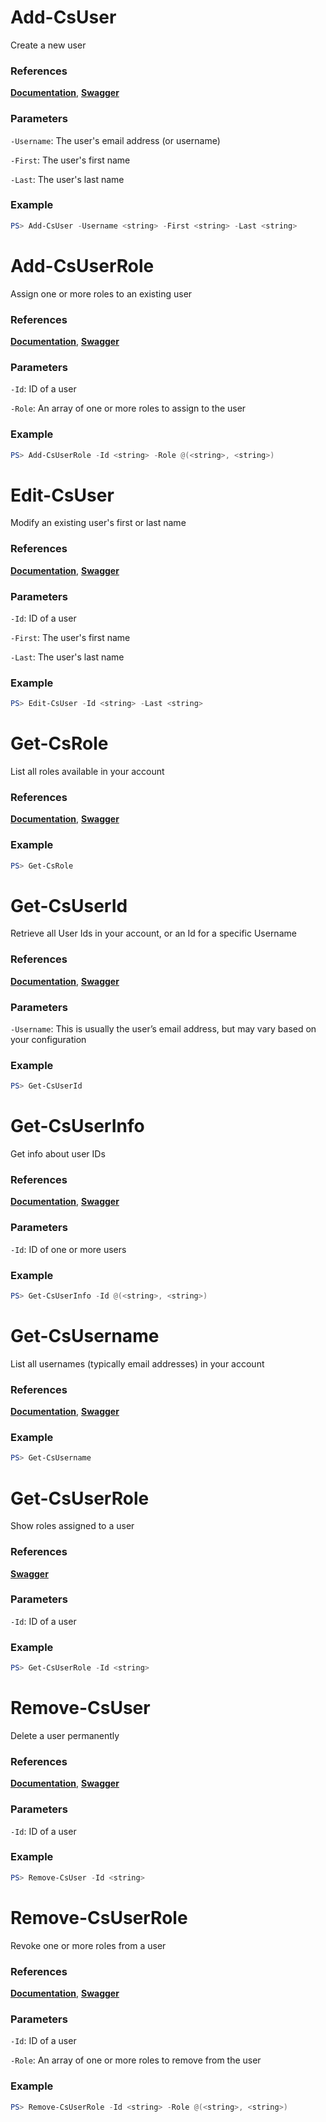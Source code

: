 # Add-CsUser
Create a new user

### References
**[Documentation](https://falcon.crowdstrike.com/support/documentation/87/users-and-roles-apis#create-a-new-user)**, **[Swagger](https://assets.falcon.crowdstrike.com/support/api/swagger.html#/user-management/CreateUser)**

### Parameters

`-Username`: The user's email address (or username)

`-First`: The user's first name

`-Last`: The user's last name

### Example
```powershell
PS> Add-CsUser -Username <string> -First <string> -Last <string>
```

# Add-CsUserRole
Assign one or more roles to an existing user

### References
**[Documentation](https://falcon.crowdstrike.com/support/documentation/87/users-and-roles-apis#assign-a-role-to-a-user)**, **[Swagger](https://assets.falcon.crowdstrike.com/support/api/swagger.html#/user-management/GrantUserRoleIds)**

### Parameters

`-Id`: ID of a user

`-Role`: An array of one or more roles to assign to the user

### Example
```powershell
PS> Add-CsUserRole -Id <string> -Role @(<string>, <string>)
```

# Edit-CsUser
Modify an existing user's first or last name

### References
**[Documentation](https://falcon.crowdstrike.com/support/documentation/87/users-and-roles-apis#modify-an-existing-user)**, **[Swagger](https://assets.falcon.crowdstrike.com/support/api/swagger.html#/user-management/UpdateUser)**

### Parameters

`-Id`: ID of a user

`-First`: The user's first name

`-Last`: The user's last name

### Example
```powershell
PS> Edit-CsUser -Id <string> -Last <string>
```

# Get-CsRole
List all roles available in your account

### References
**[Documentation](https://falcon.crowdstrike.com/support/documentation/87/users-and-roles-apis#find-all-roles-available-in-your-customer-account)**, **[Swagger](https://assets.falcon.crowdstrike.com/support/api/swagger.html#/user-management/GetAvailableRoleIds)**

### Example
```powershell
PS> Get-CsRole
```

# Get-CsUserId
Retrieve all User Ids in your account, or an Id for a specific Username

### References
**[Documentation](https://falcon.crowdstrike.com/support/documentation/87/users-and-roles-apis#find-existing-users)**, **[Swagger](https://assets.falcon.crowdstrike.com/support/api/swagger.html#/user-management/RetrieveUserUUID)**

### Parameters

`-Username`: This is usually the user’s email address, but may vary based on your configuration

### Example
```powershell
PS> Get-CsUserId
```

# Get-CsUserInfo
Get info about user IDs

### References
**[Documentation](https://falcon.crowdstrike.com/support/documentation/87/users-and-roles-apis#find-existing-users)**, **[Swagger](https://assets.falcon.crowdstrike.com/support/api/swagger.html#/user-management/RetrieveUser)**

### Parameters

`-Id`: ID of one or more users

### Example
```powershell
PS> Get-CsUserInfo -Id @(<string>, <string>)
```

# Get-CsUsername
List all usernames (typically email addresses) in your account

### References
**[Documentation](https://falcon.crowdstrike.com/support/documentation/87/users-and-roles-apis#find-existing-users)**, **[Swagger](https://assets.falcon.crowdstrike.com/support/api/swagger.html#/user-management/RetrieveUserUUIDsByCID)**

### Example
```powershell
PS> Get-CsUsername
```

# Get-CsUserRole
Show roles assigned to a user

### References
**[Swagger](https://assets.falcon.crowdstrike.com/support/api/swagger.html#/user-management/GetRoles)**

### Parameters

`-Id`: ID of a user

### Example
```powershell
PS> Get-CsUserRole -Id <string>
```

# Remove-CsUser
Delete a user permanently

### References
**[Documentation](https://falcon.crowdstrike.com/support/documentation/87/users-and-roles-apis#delete-an-existing-user)**, **[Swagger](https://assets.falcon.crowdstrike.com/support/api/swagger.html#/user-management/DeleteUser)**

### Parameters

`-Id`: ID of a user

### Example
```powershell
PS> Remove-CsUser -Id <string>
```

# Remove-CsUserRole
Revoke one or more roles from a user

### References
**[Documentation](https://falcon.crowdstrike.com/support/documentation/87/users-and-roles-apis#revoke-a-role-from-a-user)**, **[Swagger](https://assets.falcon.crowdstrike.com/support/api/swagger.html#/user-management/RevokeUserRoleIds)**

### Parameters


`-Id`: ID of a user

`-Role`: An array of one or more roles to remove from the user

### Example
```powershell
PS> Remove-CsUserRole -Id <string> -Role @(<string>, <string>)
```